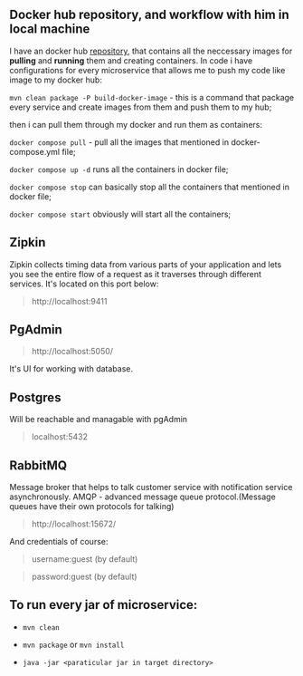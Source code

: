 ## Docker hub repository, and workflow with him in local machine
  I have an docker hub [repository](https://hub.docker.com/repositories/ako667), that contains all the neccessary images for **pulling** and **running** them and creating containers. In code i have configurations for every microservice that allows me to push my code like image to my docker hub:
  
  `mvn clean package -P build-docker-image` - this is a command that package every service and create images from them and push them to my hub;
 
  then i can pull them through my docker and run them as containers:

`docker compose pull` - pull all the images that mentioned in docker-compose.yml file;

`docker compose up -d` runs all the containers in docker file;

`docker compose stop` can basically stop all the containers that mentioned in docker file;

`docker compose start` obviously will start all the containers;

## Zipkin
  Zipkin collects timing data from various parts of your application and lets you see the entire flow of a request as it traverses through different services. It's located on this port below: 
> http://localhost:9411
## PgAdmin
> http://localhost:5050/

It's UI for working with database.
## Postgres
Will be reachable and managable with pgAdmin
> localhost:5432
## RabbitMQ
Message broker that helps to talk customer service with notification service asynchronously. AMQP - advanced message queue protocol.(Message queues have their own protocols for talking)
> http://localhost:15672/

And credentials of course:

> username:guest (by default)

> password:guest (by default)


## To run every jar of microservice: 

- `mvn clean`

- `mvn package` or `mvn install`

- `java -jar <paraticular jar in target directory>`

